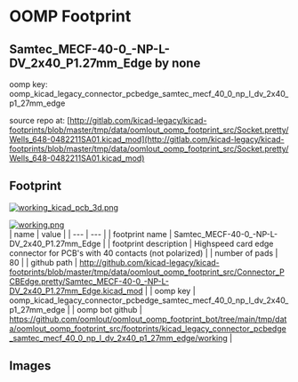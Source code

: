 # OOMP Footprint  
## Samtec_MECF-40-0_-NP-L-DV_2x40_P1.27mm_Edge  by none  
  
oomp key: oomp_kicad_legacy_connector_pcbedge_samtec_mecf_40_0_np_l_dv_2x40_p1_27mm_edge  
  
source repo at: [http://gitlab.com/kicad-legacy/kicad-footprints/blob/master/tmp/data/oomlout_oomp_footprint_src/Socket.pretty/Wells_648-0482211SA01.kicad_mod](http://gitlab.com/kicad-legacy/kicad-footprints/blob/master/tmp/data/oomlout_oomp_footprint_src/Socket.pretty/Wells_648-0482211SA01.kicad_mod)  
## Footprint  
  
[![working_kicad_pcb_3d.png](working_kicad_pcb_3d_600.png)](working_kicad_pcb_3d.png)  
  
[![working.png](working_600.png)](working.png)  
| name | value | 
| --- | --- | 
| footprint name | Samtec_MECF-40-0_-NP-L-DV_2x40_P1.27mm_Edge | 
| footprint description | Highspeed card edge connector for PCB's with 40 contacts (not polarized) | 
| number of pads | 80 | 
| github path | http://github.com/kicad-legacy/kicad-footprints/blob/master/tmp/data/oomlout_oomp_footprint_src/Connector_PCBEdge.pretty/Samtec_MECF-40-0_-NP-L-DV_2x40_P1.27mm_Edge.kicad_mod | 
| oomp key | oomp_kicad_legacy_connector_pcbedge_samtec_mecf_40_0_np_l_dv_2x40_p1_27mm_edge | 
| oomp bot github | https://github.com/oomlout/oomlout_oomp_footprint_bot/tree/main/tmp/data/oomlout_oomp_footprint_src/footprints/kicad_legacy_connector_pcbedge_samtec_mecf_40_0_np_l_dv_2x40_p1_27mm_edge/working | 
## Images  
